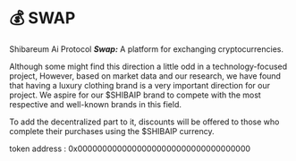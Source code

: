 # 💰 SWAP

Shibareum Ai Protocol _**Swap:**_ A platform for exchanging cryptocurrencies.

Although some might find this direction a little odd in a technology-focused project, However, based on market data and our research, we have found that having a luxury clothing brand is a very important direction for our project. We aspire for our $SHIBAIP brand to compete with the most respective and well-known brands in this field.

To add the decentralized part to it, discounts will be offered to those who complete their purchases using the $SHIBAIP currency.



token address :  0x00000000000000000000000000000000000
